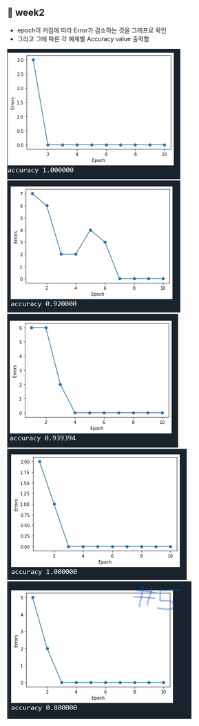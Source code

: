## 👨 week2

- epoch이 커짐에 따라 Error가 감소하는 것을 그래프로 확인
- 그리고 그에 따른 각 예제별 Accuracy value 출력함
<img src="images/1.jpg">
<img src="images/2.jpg">
<img src="images/3.jpg">
<img src="images/4.jpg">
<img src="images/5.jpg">


